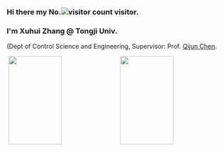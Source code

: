 ### Hi there my No.![visitor count](https://profile-counter.glitch.me/zzy7569/count.svg) visitor.   

### I'm Xuhui Zhang @ Tongji Univ. 

 (Dept of Control Science and Engineering, Supervisor: Prof. [Qijun Chen](https://see.tongji.edu.cn/info/1376/10292.htm).    
 
<div style="display: flex; justify-content: space-between;"> 
    <img src="https://github-readme-stats.vercel.app/api?username=zzy7569&show_icons=true&theme=tokyonight&count_private=true" style="width: 49%; height: 200px;"/>  
    <img src="https://github-readme-stats.vercel.app/api/top-langs/?username=zzy7569&theme=tokyonight&layout=compact" style="width: 49%; height: 200px;"/> 
</div>
